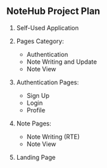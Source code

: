 ## NoteHub Project Plan

1. Self-Used Application
2. Pages Category:

   - Authentication
   - Note Writing and Update
   - Note View

3. Authentication Pages:

   - Sign Up
   - Login
   - Profile

4. Note Pages:

   - Note Writing (RTE)
   - Note View

5. Landing Page
